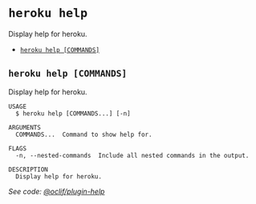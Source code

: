 `heroku help`
=============

Display help for heroku.

* [`heroku help [COMMANDS]`](#heroku-help-commands)

## `heroku help [COMMANDS]`

Display help for heroku.

```
USAGE
  $ heroku help [COMMANDS...] [-n]

ARGUMENTS
  COMMANDS...  Command to show help for.

FLAGS
  -n, --nested-commands  Include all nested commands in the output.

DESCRIPTION
  Display help for heroku.
```

_See code: [@oclif/plugin-help](https://github.com/oclif/plugin-help/blob/v5.2.4/src/commands/help.ts)_
